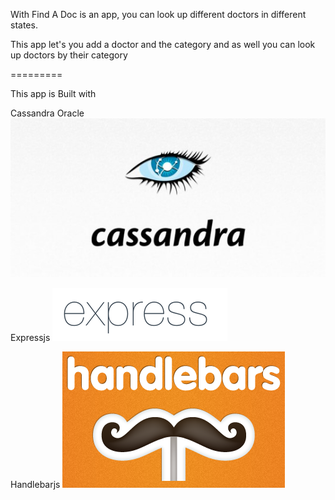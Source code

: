 With Find A Doc is an app, you can look up different doctors in different states.

This app let's you add a doctor and the category and as well you can look up doctors by their category

=========

This app is Built with

Cassandra Oracle
![cassandra](public/Cassy.jpg)

Expressjs
![express](public/Ex.png)

Handlebarjs
![handlebars](public/hanB.png)
